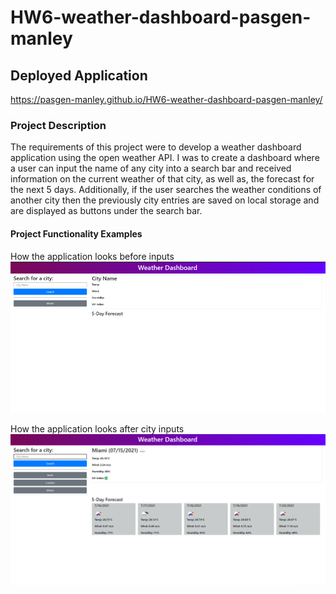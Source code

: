 # HW6-weather-dashboard-pasgen-manley

## Deployed Application
 https://pasgen-manley.github.io/HW6-weather-dashboard-pasgen-manley/

### Project Description

The requirements of this project were to develop a weather dashboard application using the open weather API. I was to create a dashboard where a user can input the name of any city into a search bar and received information on the current weather of that city, as well as, the forecast for the next 5 days. Additionally, if the user searches the weather conditions of another city then the previously city entries are saved on local storage and are displayed as buttons under the search bar. 

#### Project Functionality Examples

How the application looks before inputs
![Black homepage](./assets/images/BlankHP.png)

How the application looks after city inputs
![homepage with city weather data](./assets/images/Homepage.png)